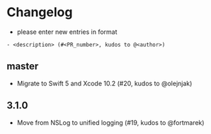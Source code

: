 # Changelog

- please enter new entries in format 


```
- <description> (#<PR_number>, kudos to @<author>)
```

## master

<!--- - <description> (#<PR_number, kudos to @<author>) --->

- Migrate to Swift 5 and Xcode 10.2 (#20, kudos to @olejnjak)

## 3.1.0

- Move from NSLog to unified logging (#19, kudos to @fortmarek)
